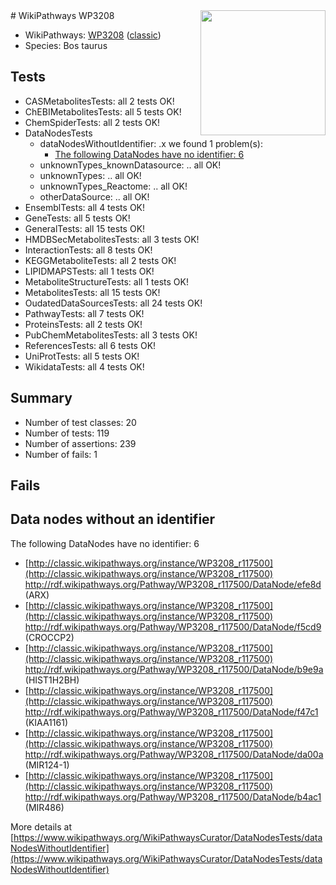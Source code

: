 <img style="float: right; width: 200px" src="https://upload.wikimedia.org/wikipedia/commons/thumb/8/83/Wplogo_with_text_500.png/640px-Wplogo_with_text_500.png" />
# WikiPathways WP3208

* WikiPathways: [WP3208](https://wikipathways.org/pathways/WP3208) ([classic](https://classic.wikipathways.org/instance/WP3208))
* Species: Bos taurus
## Tests
* CASMetabolitesTests: all 2 tests OK!
* ChEBIMetabolitesTests: all 5 tests OK!
* ChemSpiderTests: all 2 tests OK!
* DataNodesTests
    * dataNodesWithoutIdentifier: .x we found 1 problem(s):
        * [The following DataNodes have no identifier: 6](#d2d32fa5)
    * unknownTypes_knownDatasource: .. all OK!
    * unknownTypes: .. all OK!
    * unknownTypes_Reactome: .. all OK!
    * otherDataSource: .. all OK!
* EnsemblTests: all 4 tests OK!
* GeneTests: all 5 tests OK!
* GeneralTests: all 15 tests OK!
* HMDBSecMetabolitesTests: all 3 tests OK!
* InteractionTests: all 8 tests OK!
* KEGGMetaboliteTests: all 2 tests OK!
* LIPIDMAPSTests: all 1 tests OK!
* MetaboliteStructureTests: all 1 tests OK!
* MetabolitesTests: all 15 tests OK!
* OudatedDataSourcesTests: all 24 tests OK!
* PathwayTests: all 7 tests OK!
* ProteinsTests: all 2 tests OK!
* PubChemMetabolitesTests: all 3 tests OK!
* ReferencesTests: all 6 tests OK!
* UniProtTests: all 5 tests OK!
* WikidataTests: all 4 tests OK!


## Summary

* Number of test classes: 20
* Number of tests: 119
* Number of assertions: 239
* Number of fails: 1

## Fails

<a name="d2d32fa5" />

## Data nodes without an identifier

The following DataNodes have no identifier: 6

* [http://classic.wikipathways.org/instance/WP3208_r117500](http://classic.wikipathways.org/instance/WP3208_r117500) http://rdf.wikipathways.org/Pathway/WP3208_r117500/DataNode/efe8d (ARX)
* [http://classic.wikipathways.org/instance/WP3208_r117500](http://classic.wikipathways.org/instance/WP3208_r117500) http://rdf.wikipathways.org/Pathway/WP3208_r117500/DataNode/f5cd9 (CROCCP2)
* [http://classic.wikipathways.org/instance/WP3208_r117500](http://classic.wikipathways.org/instance/WP3208_r117500) http://rdf.wikipathways.org/Pathway/WP3208_r117500/DataNode/b9e9a (HIST1H2BH)
* [http://classic.wikipathways.org/instance/WP3208_r117500](http://classic.wikipathways.org/instance/WP3208_r117500) http://rdf.wikipathways.org/Pathway/WP3208_r117500/DataNode/f47c1 (KIAA1161)
* [http://classic.wikipathways.org/instance/WP3208_r117500](http://classic.wikipathways.org/instance/WP3208_r117500) http://rdf.wikipathways.org/Pathway/WP3208_r117500/DataNode/da00a (MIR124-1)
* [http://classic.wikipathways.org/instance/WP3208_r117500](http://classic.wikipathways.org/instance/WP3208_r117500) http://rdf.wikipathways.org/Pathway/WP3208_r117500/DataNode/b4ac1 (MIR486)


More details at [https://www.wikipathways.org/WikiPathwaysCurator/DataNodesTests/dataNodesWithoutIdentifier](https://www.wikipathways.org/WikiPathwaysCurator/DataNodesTests/dataNodesWithoutIdentifier)

